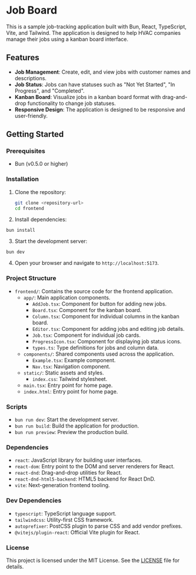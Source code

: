 # Job Board

This is a sample job-tracking application built with Bun, React, TypeScript, Vite, and Tailwind. The application is designed to help HVAC companies manage their jobs using a kanban board interface.

## Features

- **Job Management**: Create, edit, and view jobs with customer names and descriptions.
- **Job Status**: Jobs can have statuses such as "Not Yet Started", "In Progress", and "Completed".
- **Kanban Board**: Visualize jobs in a kanban board format with drag-and-drop functionality to change job statuses.
- **Responsive Design**: The application is designed to be responsive and user-friendly.

## Getting Started

### Prerequisites

- Bun (v0.5.0 or higher)

### Installation

1. Clone the repository:
   ```sh
   git clone <repository-url>
   cd frontend
   ```

2. Install dependencies:

```bun install```

3. Start the development server:

```bun dev```

4. Open your browser and navigate to `http://localhost:5173`.

### Project Structure
- `frontend/`: Contains the source code for the frontend application.
  - `app/`: Main application components.
    - `AddJob.tsx`: Component for button for adding new jobs.
    - `Board.tsx`: Component for the kanban board.
    - `Column.tsx`: Component for individual columns in the kanban board.
    - `Editor.tsx`: Component for adding jobs and editing job details.
    - `Job.tsx`: Component for individual job cards.
    - `ProgressIcon.tsx`: Component for displaying job status icons.
    - `types.ts`: Type definitions for jobs and column data.
  - `components/`: Shared components used across the application.
    - `Example.tsx`: Example component.
    - `Nav.tsx`: Navigation component.
  - `static/`: Static assets and styles.
    - `index.css`: Tailwind stylesheet.
  - `main.tsx`: Entry point for home page.
  - `index.html`: Entry point for home page.

### Scripts
- `bun run dev`: Start the development server.
- `bun run build`: Build the application for production.
- `bun run preview`: Preview the production build.

### Dependencies
- `react`: JavaScript library for building user interfaces.
- `react-dom`: Entry point to the DOM and server renderers for React.
- `react-dnd`: Drag-and-drop utilities for React.
- `react-dnd-html5-backend`: HTML5 backend for React DnD.
- `vite`: Next-generation frontend tooling.

### Dev Dependencies
- `typescript`: TypeScript language support.
- `tailwindcss`: Utility-first CSS framework.
- `autoprefixer`: PostCSS plugin to parse CSS and add vendor prefixes.
- `@vitejs/plugin-react`: Official Vite plugin for React.

### License
This project is licensed under the MIT License. See the [LICENSE](LICENSE) file for details.